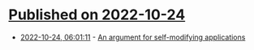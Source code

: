# [Published on 2022-10-24](index.md)

* [2022-10-24, 06:01:11](https://lobste.rs/s/9s0jwy/argument_for_self_modifying) - [An argument for self-modifying applications](https://macoy.me/blog/programming/SelfModifyingApplications)
